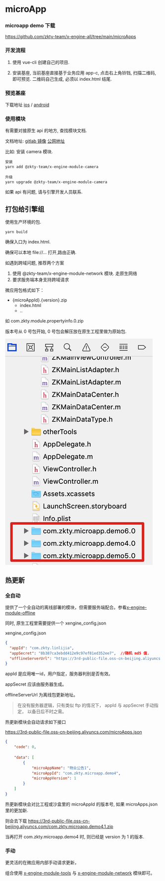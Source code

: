 # microApp

### microapp demo 下载
https://github.com/zkty-team/x-engine-all/tree/main/microApps


### 开发流程

1. 使用 vue-cli 创建自己的项目.

2. 安装基座, 当前基座直接基于业务应用 app-c, 点击右上角铃铛, 扫描二维码, 即可预览. 二维码自己生成, 必须以 index.html 结尾.

   

### 预览基座

下载地址 [ios](https://www.pgyer.com/ZCfP) / [android](https://www.pgyer.com/LMaz)  



### 使用模块

有需要对接原生 api 的地方, 查找模块文档. 

文档地址:  [gitlab 镜像](http://8.129.6.138:8090/x-engine/x-engine-docs/tree/master/docs/modules/all) [公网地址](https://zk4.github.io/x-engine-docs-7006136fb67e0a01f60fab177fe9fddd/#/./docs/modules/all/%E6%A8%A1%E5%9D%97-engine)



比如: 安装 camera 模块. 

```
安装
yarn add @zkty-team/x-engine-module-camera

升级
yarn upgrade @zkty-team/x-engine-module-camera
```

如果 api 有问题, 请与引擎开发人员联系.



## 打包给引擎组

使用生产环境的包.

```
yarn build
```



确保入口为 index.html.

确保可以本地 file://... 打开,路由正确. 

如遇到跨域问题, 推荐两个方案

1. 使用 @zkty-team/x-engine-module-network 模块. 走原生网络
2. 要求服务端本身支持跨域请求



微应用包格式如下：

- {microAppId}.{version}.zip
  - index.html
  - ..

如 com.zkty.module.propertyinfo.0.zip

版本号从 0 号包开始, 0 号包会解压放在原生工程里做为原始包. 

![image-20201021183834058](assets/image-20201021183834058.png)



## 热更新

###  全自动

提供了一个全自动的离线部署的模块，但需要服务端配合。参看[x-engine-module-offline](../modules/模块-offline.md)

同时, 原生工程里需要提供一个 xengine_config.json

xengine_config.json

``` json
{
  "appId": "com.zkty.linlijia",   
  "appSecret": "8b387ca3ebdd412e9c97ef81ed352ee7",  //随机 md5 值.
  "offlineServerUrl": "https://3rd-public-file.oss-cn-beijing.aliyuncs.com"  // 离线服务器地址
}
```

appId 是应用唯一id，用户指定，服务器判别是否有效。

appSecret 应该由服务器生成。

offlineServerUrl 为离线包更新地址。

> 在没有服务器逻辑，只有类似 ftp 的情况下， appId 与 appSecret 手动指定， 以备日后不时之需。



热更新模块会自动请求如下接口

https://3rd-public-file.oss-cn-beijing.aliyuncs.com/microApps.json

``` json
{
    "code": 0,
     
    "data": [
        {
            "microAppName": "物业公告1",
            "microAppId": "com.zkty.microapp.demo4",
            "microAppVersion": 1
        }
    ]
}
```

热更新模块会对比工程或沙盒里的 microAppId 的版本号, 如果 microApps.json 里的更加新. 

则会去下载 https://3rd-public-file.oss-cn-beijing.aliyuncs.com/com.zkty.microapp.demo4.1.zip

当再打开 com.zkty.microapp.demo4 时, 则已经是 version 为 1 的版本.



### 手动

更灵活的在微应用内部手动请求更新，

组合使用 [x-engine-module-tools](../modules/模块-tools.md) 与 [x-engine-module-network](../modules/模块-network.md) 模块即可。






